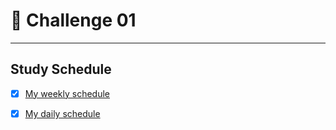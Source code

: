  # :rocket: Challenge 01
---
## Study Schedule

- [x]  [My weekly schedule](https://www.notion.so/55472ff31540494ba5da849670a599f0)

- [x] [My daily schedule](https://www.notion.so/48882bc8db454bce998d910a09354d76)